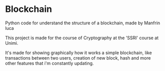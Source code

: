 # Blockchain
Python code for understand the structure of a blockchain, made by Manfrin luca

This project is made for the course of Cryptography at the 'SSRI' course at Unimi.

It's made for showing graphically how it works a simple blockchain,
like transactions between two users, creation of new block, hash and more
other features that i'm constantly updating.
